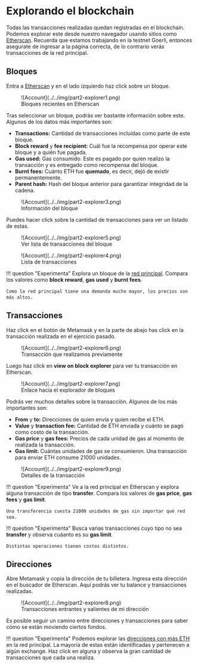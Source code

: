 # Explorando el blockchain

Todas las transacciones realizadas quedan registradas en el blockchain. Podemos explorar este desde nuestro navegador usando sitios como [Etherscan](https://goerli.etherscan.io). Recuerda que estamos trabajando en la testnet Goerli, entonces asegurate de ingresar a la página correcta, de lo contrario verás transacciones de la red principal.

## Bloques

Entra a [Etherscan](https://goerli.etherscan.io) y en el lado izquierdo haz click sobre un bloque.

<figure markdown>
  ![Account](../../img/part2-explorer1.png)
  <figcaption>Bloques recientes en Etherscan</figcaption>
</figure>

Tras seleccionar un bloque, podrás ver bastante información sobre este. Algunos de los datos más importantes son:

* **Transactions:** Cantidad de transacciones incluídas como parte de este bloque.
* **Block reward** y **fee recipient:** Cuál fue la recompensa por operar este bloque y a quién fue pagada.
* **Gas used:** Gas consumido. Este es pagado por quien realizo la transacción y es entregado como recompensa del bloque.
* **Burnt fees:** Cuánto ETH fue **quemado**, es decir, dejó de existir permanentemente.
* **Parent hash:** Hash del bloque anterior para garantizar integridad de la cadena.

<figure markdown>
  ![Account](../../img/part2-explorer3.png)
  <figcaption>Información del bloque</figcaption>
</figure>

Puedes hacer click sobre la cantidad de transacciones para ver un listado de estas.

<figure markdown>
  ![Account](../../img/part2-explorer5.png)
  <figcaption>Ver lista de transacciones del bloque</figcaption>
</figure>

<figure markdown>
  ![Account](../../img/part2-explorer4.png)
  <figcaption>Lista de transacciones</figcaption>
</figure>

!!! question "Experimenta"
    Explora un bloque de la [red principal](https://etherscan.io). Compara los valores como **block reward**, **gas used** y **burnt fees**.

    Como la red principal tiene una demanda mucho mayor, los precios son más altos.

## Transacciones

Haz click en el botón de Metamask y en la parte de abajo has click en la transacción realizada en el ejercicio pasado.

<figure markdown>
  ![Account](../../img/part2-explorer6.png)
  <figcaption>Transacción que realizamos previamente</figcaption>
</figure>

Luego haz click en **view on block explorer** para ver tu transacción en Etherscan.

<figure markdown>
  ![Account](../../img/part2-explorer7.png)
  <figcaption>Enlace hacia el explorador de bloques</figcaption>
</figure>

Podrás ver muchos detalles sobre la transacción. Algunos de los más importantes son:

* **From** y **to:** Direcciones de quien envía y quien recibe el ETH.
* **Value** y **transaction fee:** Cantidad de ETH enviada y cuánto se pagó como costo de la transacción.
* **Gas price** y **gas fees:** Precios de cada unidad de gas al momento de realizada la transacción.
* **Gas limit:** Cuántas unidades de gas se consumieron. Una transacción para enviar ETH consume 21000 unidades.

<figure markdown>
  ![Account](../../img/part2-explorer9.png)
  <figcaption>Detalles de la transacción</figcaption>
</figure>

!!! question "Experimenta"
    Ve a la red principal en Etherscan y explora alguna transacción de tipo **transfer**. Compara los valores de **gas price**, **gas fees** y **gas limit**.

    Una transferencia cuesta 21000 unidades de gas sin importar qué red sea.

!!! question "Experimenta"
    Busca varias transacciones cuyo tipo no sea **transfer** y observa cuáanto es su **gas limit**.

    Distintas operaciones tienen costos distintos.

## Direcciones

Abre Metamask y copia la dirección de tu billetera. Ingresa esta dirección en el buscador de Etherscan. Aquí podrás ver tu balance y transacciones realizadas.

<figure markdown>
  ![Account](../../img/part2-explorer8.png)
  <figcaption>Transacciones entrantes y salientes de mi dirección</figcaption>
</figure>

Es posible seguir un camino entre direcciones y transacciones para saber cómo se están moviendo ciertos fondos.

!!! question "Experimenta"
    Podemos explorar las [direcciones con más ETH](https://etherscan.io/accounts) en la red principal. La mayoría de estas están identificadas y pertenecen a algún exchange. Haz click en alguna y observa la gran cantidad de transacciones que cada una realiza.